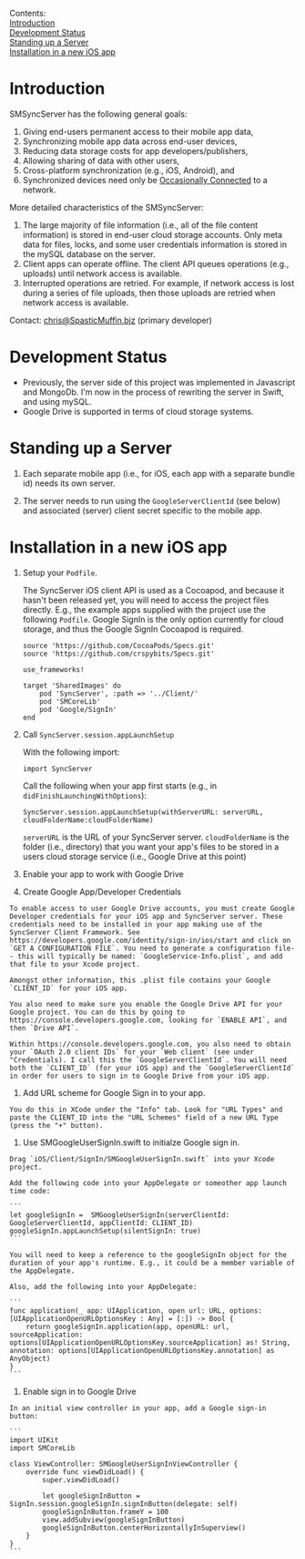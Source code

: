Contents:  
[Introduction](#introduction)  
[Development Status](#development-status)  
[Standing up a Server](#standing-up-a-server)  
[Installation in a new iOS app](#installation-in-a-new-ios-app)

# Introduction

SMSyncServer has the following general goals:  

1. Giving end-users permanent access to their mobile app data,  
1. Synchronizing mobile app data across end-user devices,  
1. Reducing data storage costs for app developers/publishers,  
1. Allowing sharing of data with other users,  
1. Cross-platform synchronization (e.g., iOS, Android), and  
1. Synchronized devices need only be [Occasionally Connected](https://msdn.microsoft.com/en-us/library/ff650163.aspx) to a network.

More detailed characteristics of the SMSyncServer:

1. The large majority of file information (i.e., all of the file content information) is stored in end-user cloud storage accounts. Only meta data for files, locks, and some user credentials information is stored in the mySQL database on the server.
1. Client apps can operate offline. The client API queues operations (e.g., uploads) until network access is available.
1. Interrupted operations are retried. For example, if network access is lost during a series of file uploads, then those uploads are retried when network access is available.

Contact: <chris@SpasticMuffin.biz> (primary developer)

# Development Status

* Previously, the server side of this project was implemented in Javascript and MongoDb. I'm now in the process of rewriting the server in Swift, and using mySQL.
* Google Drive is supported in terms of cloud storage systems.

# Standing up a Server

1. Each separate mobile app (i.e., for iOS, each app with a separate bundle id) needs its own server.

1. The server needs to run using the `GoogleServerClientId` (see below) and associated (server) client secret specific to the mobile app.

# Installation in a new iOS app

1. Setup your `Podfile`. 

    The SyncServer iOS client API is used as a Cocoapod, and because it hasn't been released yet, you will need to access the project files directly. E.g., the example apps supplied with the project use the following `Podfile`. Google SignIn is the only option currently for cloud storage, and thus the Google SignIn Cocoapod is required.

    ```
    source 'https://github.com/CocoaPods/Specs.git'
    source 'https://github.com/crspybits/Specs.git'

    use_frameworks!

    target 'SharedImages' do
        pod 'SyncServer', :path => '../Client/'
        pod 'SMCoreLib'
        pod 'Google/SignIn'
    end
    ```

1. Call `SyncServer.session.appLaunchSetup` 

    With the following import:
    
    ```
    import SyncServer 
    ```
    
    Call the following when your app first starts (e.g., in `didFinishLaunchingWithOptions`):
    
    ```
    SyncServer.session.appLaunchSetup(withServerURL: serverURL, cloudFolderName:cloudFolderName)
    ```

    `serverURL` is the URL of your SyncServer server.
    `cloudFolderName` is the folder (i.e., directory) that you want your app's files to be stored in a users cloud storage service (i.e., Google Drive at this point)
    
1. Enable your app to work with Google Drive

  1. Create Google App/Developer Credentials
  
    To enable access to user Google Drive accounts, you must create Google Developer credentials for your iOS app and SyncServer server. These credentials need to be installed in your app making use of the SyncServer Client Framework. See https://developers.google.com/identity/sign-in/ios/start and click on `GET A CONFIGURATION FILE`. You need to generate a configuration file-- this will typically be named: `GoogleService-Info.plist`, and add that file to your Xcode project.
   
    Amongst other information, this .plist file contains your Google `CLIENT_ID` for your iOS app.
   
    You also need to make sure you enable the Google Drive API for your Google project. You can do this by going to https://console.developers.google.com, looking for `ENABLE API`, and then `Drive API`.
   
    Within https://console.developers.google.com, you also need to obtain your `OAuth 2.0 client IDs` for your `Web client` (see under "Credentials). I call this the `GoogleServerClientId`. You will need both the `CLIENT_ID` (for your iOS app) and the `GoogleServerClientId` in order for users to sign in to Google Drive from your iOS app.

  1. Add URL scheme for Google Sign in to your app.

    You do this in XCode under the "Info" tab. Look for "URL Types" and paste the CLIENT_ID into the "URL Schemes" field of a new URL Type (press the "+" button).
  
  1. Use SMGoogleUserSignIn.swift to initialze Google sign in.
  
    Drag `iOS/Client/SignIn/SMGoogleUserSignIn.swift` into your Xcode project.
    
    Add the following code into your AppDelegate or someother app launch time code:
    
    ```
    let googleSignIn =  SMGoogleUserSignIn(serverClientId: GoogleServerClientId, appClientId: CLIENT_ID)
    googleSignIn.appLaunchSetup(silentSignIn: true)
    ```
    
    You will need to keep a reference to the googleSignIn object for the duration of your app's runtime. E.g., it could be a member variable of the AppDelegate.
    
    Also, add the following into your AppDelegate:
    
    ```
    func application(_ app: UIApplication, open url: URL, options: [UIApplicationOpenURLOptionsKey : Any] = [:]) -> Bool {
        return googleSignIn.application(app, openURL: url, sourceApplication: options[UIApplicationOpenURLOptionsKey.sourceApplication] as! String, annotation: options[UIApplicationOpenURLOptionsKey.annotation] as AnyObject)
    }
    ```

  1. Enable sign in to Google Drive

    In an initial view controller in your app, add a Google sign-in button:

    ```
    import UIKit
    import SMCoreLib
    
    class ViewController: SMGoogleUserSignInViewController {    
        override func viewDidLoad() {
            super.viewDidLoad()

            let googleSignInButton = SignIn.session.googleSignIn.signInButton(delegate: self)
            googleSignInButton.frameY = 100
            view.addSubview(googleSignInButton)
            googleSignInButton.centerHorizontallyInSuperview()
        }
    }
    ```
